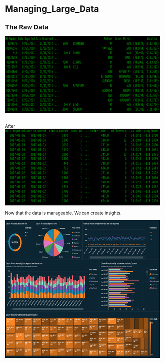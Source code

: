 # Managing_Large_Data


## The Raw Data

<img src="Before.PNG" width="1000" height="250"></br></br>

After
<img src="After.PNG" width="1000" height="250">

Now that the data is manageable. We can create insights.

<img src="Data.PNG" width="1000" height="450">



